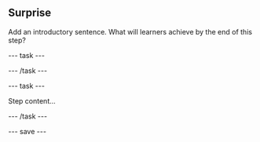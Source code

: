 ## Surprise

Add an introductory sentence. What will learners achieve by the end of this step?

--- task ---

--- /task ---

--- task ---

Step content...

--- /task ---

--- save ---